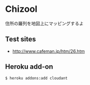 Chizool
=======

住所の羅列を地図上にマッピングするよ


Test sites
----------

* http://www.cafeman.jp/htm/26.htm

Heroku add-on
-------------

```
$ heroku addons:add cloudant
```
